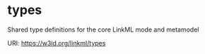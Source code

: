 # types 

Shared type definitions for the core LinkML mode and metamodel

URI: https://w3id.org/linkml/types

